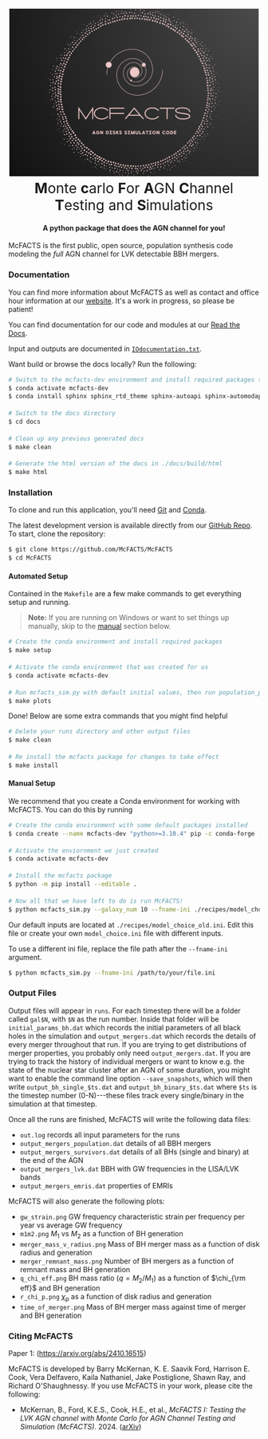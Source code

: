 <h1 align="center">
    <br>
    <a href="https://github.com/McFACTS/McFACTS"><img src="branding/logo/mcfacts_logo.png" alt="Markdownify" width="500"></a>
    <br>
    <span style="font-weight: normal">
        <b>M</b>onte <b>c</b>arlo <b>F</b>or <b>A</b>GN <b>C</b>hannel <b>T</b>esting and <b>S</b>imulations
    </span>  
    <br>
</h1>

<h4 align="center">A python package that does the AGN channel for you!</h4>

McFACTS is the first public, open source, population synthesis code modeling the *full* AGN channel for LVK detectable BBH mergers.

### Documentation

You can find more information about McFACTS as well as contact and office hour information at our [website](https://saavikford.wixsite.com/saavik/general-7). It's a work in progress, so please be patient!

You can find documentation for our code and modules at our [Read the Docs](https://mcfacts.readthedocs.io).

Input and outputs are documented in [`IOdocumentation.txt`](https://github.com/McFACTS/McFACTS/blob/main/IOdocumentation.txt). 

Want build or browse the docs locally? Run the following:

```bash
# Switch to the mcfacts-dev environment and install required packages to build the docs
$ conda activate mcfacts-dev
$ conda install sphinx sphinx_rtd_theme sphinx-autoapi sphinx-automodapi

# Switch to the docs directory
$ cd docs

# Clean up any previous generated docs 
$ make clean

# Generate the html version of the docs in ./docs/build/html
$ make html
```

### Installation

To clone and run this application, you'll need [Git](https://git-scm.com) and [Conda](https://docs.conda.io/en/latest/).

The latest development version is available directly from our [GitHub Repo](https://github.com/McFACTS/McFACTS). To start, clone the repository:

```bash
$ git clone https://github.com/McFACTS/McFACTS
$ cd McFACTS
```

#### Automated Setup

Contained in the `Makefile` are a few make commands to get everything setup and running.

> **Note:**
> If you are running on Windows or want to set things up manually, skip to the [manual](#manual-setup) section below.

```bash
# Create the conda environment and install required packages
$ make setup

# Activate the conda environment that was created for us
$ conda activate mcfacts-dev

# Run mcfacts_sim.py with default initial values, then run population_plots.py
$ make plots
```

Done! Below are some extra commands that you might find helpful

```bash
# Delete your runs directory and other output files
$ make clean

# Re install the mcfacts package for changes to take effect
$ make install
```

#### Manual Setup

We recommend that you create a Conda environment for working with McFACTS.
You can do this by running

```bash
# Create the conda environment with some default packages installed
$ conda create --name mcfacts-dev "python>=3.10.4" pip -c conda-forge -c defaults

# Activate the enviornment we just created
$ conda activate mcfacts-dev

# Install the mcfacts package
$ python -m pip install --editable .

# Now all that we have left to do is run McFACTS!
$ python mcfacts_sim.py --galaxy_num 10 --fname-ini ./recipes/model_choice_old.ini --fname-log out.log --seed 3456789012
```

Our default inputs are located at `./recipes/model_choice_old.ini`. Edit this file or create your own `model_choice.ini` file with different inputs.

To use a different ini file, replace the file path after the `--fname-ini` argument.

```bash
$ python mcfacts_sim.py --fname-ini /path/to/your/file.ini
```

### Output Files

Output files will appear in `runs`. For each timestep there will be a folder called `gal$N`, with `$N` as the run number. Inside that folder will be `initial_params_bh.dat` which records the initial parameters of all black holes in the simulation and `output_mergers.dat` which records the details of every merger throughout that run. If you are trying to get distributions of merger properties, you probably only need `output_mergers.dat`. If you are trying to track the history of individual mergers or want to know e.g. the state of the nuclear star cluster after an AGN of some duration, you might want to enable the command line option `--save_snapshots`, which will then write `output_bh_single_$ts.dat` and `output_bh_binary_$ts.dat` where `$ts` is the timestep number (0-N)---these files track every single/binary in the simulation at that timestep.

Once all the runs are finished, McFACTS will write the following data files:

* `out.log` records all input parameters for the runs
* `output_mergers_population.dat` details of all BBH mergers
* `output_mergers_survivors.dat` details of all BHs (single and binary) at the end of the AGN
* `output_mergers_lvk.dat` BBH with GW frequencies in the LISA/LVK bands
* `output_mergers_emris.dat` properties of EMRIs

McFACTS will also generate the following plots:

* `gw_strain.png` GW frequency characteristic strain per frequency per year vs average GW frequency
* `m1m2.png` $M_1$ vs $M_2$ as a function of BH generation
* `merger_mass_v_radius.png` Mass of BH merger mass as a function of disk radius and generation
* `merger_remnant_mass.png` Number of BH mergers as a function of remnant mass and BH generation
* `q_chi_eff.png` BH mass ratio ($q=M_{2}/M_{1}$) as a function of $\chi_{\rm eff}$ and BH generation
* `r_chi_p.png` $\chi_\mathrm{p}$ as a function of disk radius and generation
* `time_of_merger.png` Mass of BH merger mass against time of merger and BH generation


### Citing McFACTS

Paper 1: (https://arxiv.org/abs/2410.16515)

McFACTS is developed by Barry McKernan, K. E. Saavik Ford, Harrison E. Cook, Vera Delfavero, Kaila Nathaniel, Jake Postiglione, Shawn Ray, and Richard O'Shaughnessy. If you use McFACTS in your work, please cite the following:

* McKernan, B., Ford, K.E.S., Cook, H.E., et al., *McFACTS I: Testing the LVK AGN channel with Monte Carlo for AGN Channel Testing and Simulation (McFACTS)*. 2024. ([arXiv](https://arxiv.org/abs/2410.16515))